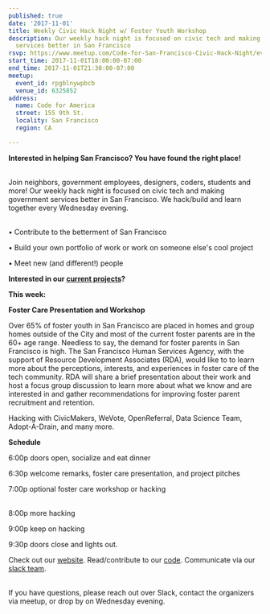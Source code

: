 ```yaml
---
published: true
date: '2017-11-01'
title: Weekly Civic Hack Night w/ Foster Youth Workshop
description: Our weekly hack night is focused on civic tech and making government
  services better in San Francisco
rsvp: https://www.meetup.com/Code-for-San-Francisco-Civic-Hack-Night/events/243161808/
start_time: 2017-11-01T18:00:00-07:00
end_time: 2017-11-01T21:30:00-07:00
meetup:
  event_id: rpgblnywpbcb
  venue_id: 6325852
address:
  name: Code for America
  street: 155 9th St.
  locality: San Francisco
  region: CA

---
```

<!-- imported via scripts/generate-events-from-meetup -->
<p><b>Interested in helping San Francisco? You have found the right place! </b></p> <p><br/>Join neighbors, government employees, designers, coders, students and more! Our weekly hack night is focused on civic tech and making government services better in San Francisco. We hack/build and learn together every Wednesday evening.</p> <p><br/>• Contribute to the betterment of San Francisco</p> <p>• Build your own portfolio of work or work on someone else's cool project</p> <p>• Meet new (and different!) people</p> <p><b>Interested in our <a href="http://codeforsanfrancisco.org/projects/">current projects</a>?</b></p> <p><b>This week:</b></p> <p><b>Foster Care Presentation and Workshop<br/></b></p> <p>Over 65% of foster youth in San Francisco are placed in homes and group homes outside of the City and most of the current foster parents are in the 60+ age range. Needless to say, the demand for foster parents in San Francisco is high. The San Francisco Human Services Agency, with the support of Resource Development Associates (RDA), would like to to learn more about the perceptions, interests, and experiences in foster care of the tech community. RDA will share a brief presentation about their work and host a focus group discussion to learn more about what we know and are interested in and gather recommendations for improving foster parent recruitment and retention.<b><br/></b></p> <p>Hacking with CivicMakers, WeVote, OpenReferral, Data Science Team, Adopt-A-Drain, and many more.</p> <p><b>Schedule</b></p> <p>6:00p doors open, socialize and eat dinner</p> <p>6:30p welcome remarks, foster care presentation, and project pitches</p> <p>7:00p optional foster care workshop or hacking</p> <p><br/>8:00p more hacking</p> <p>9:00p keep on hacking</p> <p>9:30p doors close and lights out.</p> <p>Check out our <a href="http://codeforsanfrancisco.org/">website</a>. Read/contribute to our <a href="https://github.com/sfbrigade">code</a>. Communicate via our <a href="http://c4a.me/cfsfslack">slack team</a>.</p> <p><br/>If you have questions, please reach out over Slack, contact the organizers via meetup, or drop by on Wednesday evening.</p> 

